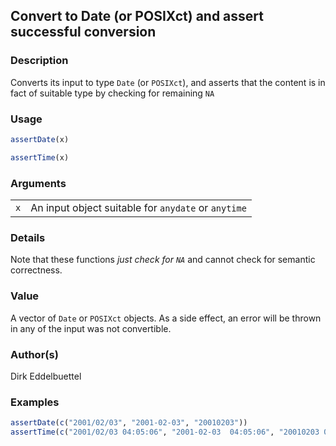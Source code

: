 
## Convert to Date (or POSIXct) and assert successful conversion

### Description

Converts its input to type `Date` (or `POSIXct`), and asserts that the
content is in fact of suitable type by checking for remaining `NA`

### Usage

``` R
assertDate(x)

assertTime(x)
```

### Arguments

|     |                                                     |
|-----|-----------------------------------------------------|
| `x` | An input object suitable for `anydate` or `anytime` |

### Details

Note that these functions *just check for `NA`* and cannot check for
semantic correctness.

### Value

A vector of `Date` or `POSIXct` objects. As a side effect, an error will
be thrown in any of the input was not convertible.

### Author(s)

Dirk Eddelbuettel

### Examples

``` R
assertDate(c("2001/02/03", "2001-02-03", "20010203"))
assertTime(c("2001/02/03 04:05:06", "2001-02-03  04:05:06", "20010203 040506"))
```

